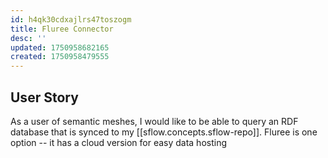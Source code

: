```yaml
---
id: h4qk30cdxajlrs47toszogm
title: Fluree Connector
desc: ''
updated: 1750958682165
created: 1750958479555
---
```


## User Story

As a user of semantic meshes, I would like to be able to query an RDF database
that is synced to my [[sflow.concepts.sflow-repo]]. Fluree is one option -- it has
a cloud version for easy data hosting
